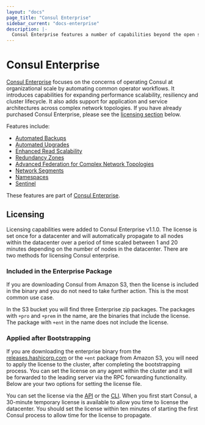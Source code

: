 ```yaml
---
layout: "docs"
page_title: "Consul Enterprise"
sidebar_current: "docs-enterprise"
description: |-
  Consul Enterprise features a number of capabilities beyond the open source offering that may be beneficial in certain workflows.
---
```


# Consul Enterprise

[Consul Enterprise](https://www.hashicorp.com/consul.html) focuses on the concerns of operating Consul at 
organizational scale by automating common operator workflows. It introduces capabilities for expanding 
performance scalability, resiliency and cluster lifecycle. It also adds support for application and service 
architectures across complex network topologies. If you have already purchased Consul Enterprise, please 
see the [licensing section](#licensing) below.

Features include:

- [Automated Backups](/docs/enterprise/backups/index.html)
- [Automated Upgrades](/docs/enterprise/upgrades/index.html)
- [Enhanced Read Scalability](/docs/enterprise/read-scale/index.html)
- [Redundancy Zones](/docs/enterprise/redundancy/index.html)
- [Advanced Federation for Complex Network
  Topologies](/docs/enterprise/federation/index.html)
- [Network Segments](/docs/enterprise/network-segments/index.html)
- [Namespaces](/docs/enterprise/namespaces/index.html)
- [Sentinel](/docs/enterprise/sentinel/index.html)

These features are part of [Consul
Enterprise](https://www.hashicorp.com/consul.html).

## Licensing

Licensing capabilities were added to Consul Enterprise v1.1.0. The license is set
once for a datacenter and will automatically propagate to all nodes within the
datacenter over a period of time scaled between 1 and 20 minutes depending on the
number of nodes in the datacenter. There are two methods for licensing Consul
enterprise.

### Included in the Enterprise Package

If you are downloading Consul from Amazon S3, then the license is included
in the binary and you do not need to take further action. This is the 
most common use case.

In the S3 bucket you will find three Enterprise zip packages. The packages with `+pro` and
`+prem` in the name, are the binaries that include the license. The package
with `+ent` in the name does not include the license.

### Applied after Bootstrapping

If you are downloading the enterprise binary from the [releases.hashicorp.com](https://releases.hashicorp.com/consul/) or the `+ent` package from Amazon S3, you will need to apply
the license to the cluster, after completing the bootstrapping process. 
You can set the license on any agent within the cluster and it will be 
forwarded to the leading server via the RPC forwarding functionality. 
Below are your two options for setting the license file. 

You can set the license via the 
[API](/api/operator/license.html) or the [CLI](/docs/commands/license.html). When
you first start Consul, a 30-minute temporary license is available to allow you
time to license the datacenter. You should set the license within ten minutes of
starting the first Consul process to allow time for the license to propagate.

